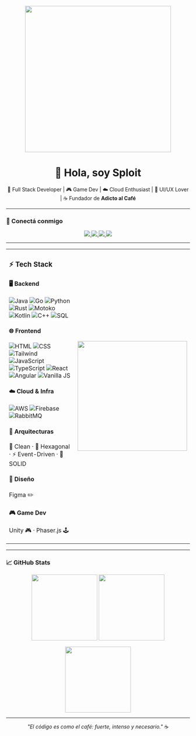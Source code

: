 <p align="center">
  <img src="https://media0.giphy.com/media/v1.Y2lkPTc5MGI3NjExZTBmYnR1a3Bmc2gzMWdiNzQ2YXpmYXVwaWw3cTk2MWRkbTIwZTE3ZSZlcD12MV9pbnRlcm5hbF9naWZfYnlfaWQmY3Q9Zw/H03PuVdwREB21ANkLX/giphy.gif" width="400" />
</p>

<h1 align="center">👋 Hola, soy Sploit</h1>
<p align="center">🚀 Full Stack Developer | 🎮 Game Dev | ☁️ Cloud Enthusiast | 🎨 UI/UX Lover | ☕ Fundador de <strong>Adicto al Café</strong></p>

---

### 📲 Conectá conmigo

<p align="center">
  <a href="https://www.youtube.com/@adictoal_cafe">
    <img src="https://img.shields.io/badge/Youtube-Adicto%20al%20Café-FF0000?style=for-the-badge&logo=youtube&logoColor=white" />
  </a>
  <a href="https://github.com/Sploit">
    <img src="https://img.shields.io/badge/GitHub-Sploit-181717?style=for-the-badge&logo=github&logoColor=white" />
  </a>
  <a href="https://www.linkedin.com/in/tu-linkedin">
    <img src="https://img.shields.io/badge/LinkedIn-TuNombre-0077B5?style=for-the-badge&logo=linkedin&logoColor=white" />
  </a>
  <a href="https://twitter.com/tu-twitter">
    <img src="https://img.shields.io/badge/Twitter-@TuUsuario1x-1DA1F2?style=for-the-badge&logo=twitter&logoColor=white" />
  </a>
</p>

---

<table>
  <tr>
    <td>

### ⚡ Tech Stack

#### 🖥️ Backend  
![Java](https://img.shields.io/badge/-Java-007396?logo=java&logoColor=white&style=flat-square)
![Go](https://img.shields.io/badge/-Go-00ADD8?logo=go&logoColor=white&style=flat-square)
![Python](https://img.shields.io/badge/-Python-3776AB?logo=python&logoColor=white&style=flat-square)
![Rust](https://img.shields.io/badge/-Rust-000000?logo=rust&logoColor=white&style=flat-square)
![Motoko](https://img.shields.io/badge/-Motoko-E64A19?style=flat-square)
![Kotlin](https://img.shields.io/badge/-Kotlin-7F52FF?logo=kotlin&logoColor=white&style=flat-square)
![C++](https://img.shields.io/badge/-C++-00599C?logo=c%2B%2B&logoColor=white&style=flat-square)
![SQL](https://img.shields.io/badge/-SQL-4479A1?logo=mysql&logoColor=white&style=flat-square)

#### 🌐 Frontend  
![HTML](https://img.shields.io/badge/-HTML5-E34F26?logo=html5&logoColor=white&style=flat-square)
![CSS](https://img.shields.io/badge/-CSS3-1572B6?logo=css3&logoColor=white&style=flat-square)
![Tailwind](https://img.shields.io/badge/-TailwindCSS-38B2AC?logo=tailwind-css&logoColor=white&style=flat-square)
![JavaScript](https://img.shields.io/badge/-JavaScript-F7DF1E?logo=javascript&logoColor=black&style=flat-square)
![TypeScript](https://img.shields.io/badge/-TypeScript-3178C6?logo=typescript&logoColor=white&style=flat-square)
![React](https://img.shields.io/badge/-React-61DAFB?logo=react&logoColor=black&style=flat-square)
![Angular](https://img.shields.io/badge/-Angular-DD0031?logo=angular&logoColor=white&style=flat-square)
![Vanilla JS](https://img.shields.io/badge/-Vanilla_JS-F0DB4F?style=flat-square&logo=javascript&logoColor=black)

#### ☁️ Cloud & Infra  
![AWS](https://img.shields.io/badge/-AWS-232F3E?logo=amazon-aws&logoColor=white&style=flat-square)
![Firebase](https://img.shields.io/badge/-Firebase-FFCA28?logo=firebase&logoColor=black&style=flat-square)
![RabbitMQ](https://img.shields.io/badge/-RabbitMQ-FF6600?logo=rabbitmq&logoColor=white&style=flat-square)

#### 🧠 Arquitecturas  
🧼 Clean · 🧱 Hexagonal · ⚡ Event-Driven · 📐 SOLID

#### 🎨 Diseño  
Figma ✏️

#### 🎮 Game Dev  
Unity 🎮 · Phaser.js 🕹️

</td>
<td align="center">
  <img src="[https://media.giphy.com/media/qgQUggAC3Pfv687qPC/giphy.gif](https://media0.giphy.com/media/v1.Y2lkPTc5MGI3NjExZWQycGhkc2x2djBlZmE4MGMxeXR4bzJ3eGx5MHlobW4yZDNsaWxxaSZlcD12MV9pbnRlcm5hbF9naWZfYnlfaWQmY3Q9Zw/11KzOet1ElBDz2/giphy.gif)" width="300" />
</td>
  </tr>
</table>

---

### 📈 GitHub Stats

<p align="center">
  <img src="https://github-readme-stats.vercel.app/api?username=Sploit&show_icons=true&theme=radical" height="180"/>
  <img src="https://github-readme-stats.vercel.app/api/top-langs/?username=Sploit&layout=compact&theme=radical" height="180"/>
</p>

<p align="center">
  <img src="https://github-readme-streak-stats.herokuapp.com/?user=Sploit&theme=radical" height="180" />
</p>

---

<p align="center">
  <em>"El código es como el café: fuerte, intenso y necesario."</em> ☕
</p>
